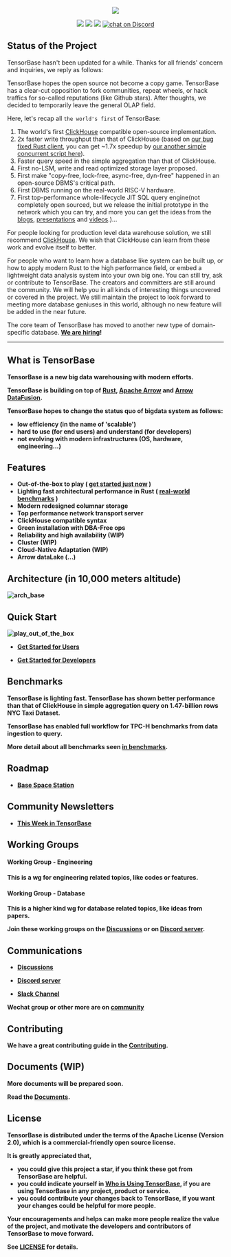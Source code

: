 
<p align="center">
    <img src="https://user-images.githubusercontent.com/237573/117403590-fba83180-af3a-11eb-9464-276af1ad1b80.png">
</p>

<p align="center">
<img src="https://img.shields.io/github/license/tensorbase/tensorbase">
<img src="https://img.shields.io/github/issues/tensorbase/tensorbase">
<img src="https://img.shields.io/github/workflow/status/tensorbase/tensorbase/Base%20Integ%20Sanity%20Checks">
<a href="https://discord.com/invite/E72n2jzgKD">
  <img src="https://img.shields.io/discord/794816685978419210?logo=discord"
  alt="chat on Discord">
</a>
</p>

## Status of the Project

TensorBase hasn't been updated for a while. Thanks for all friends' concern and inquiries, we reply as follows: 

TensorBase hopes the open source not become a copy game. TensorBase has a clear-cut opposition to fork communities, repeat wheels, or hack traffics for so-called reputations (like Github stars). After thoughts, we decided to temporarily leave the general OLAP field.

Here, let's recap all `the world's first` of TensorBase:
1. The world's first [ClickHouse](https://clickhouse.com/) compatible open-source implementation.
2. 2x faster write throughput than that of ClickHouse (based on [our bug fixed Rust client](https://github.com/tensorbase/tensorbase/tree/main/crates/client), you can get ~1.7x speedup by [our another simple concurrent script here](https://github.com/tensorbase/tools)).
3. Faster query speed in the simple aggregation than that of ClickHouse. 
4. First no-LSM, write and read optimized storage layer proposed.
5. First make "copy-free, lock-free, async-free, dyn-free" happened in an open-source DBMS's critical path.
6. First DBMS running on the real-world RISC-V hardware.
7. First top-performance whole-lifecycle JIT SQL query engine(not completely open sourced, but we release the initial prototype in the network which you can try, and more you can get the ideas from the [blogs](https://tensorbase.io/blog/), [presentations](https://tensorbase.io/2020/11/08/rustfest2020.html) and [videos](https://tensorbase.io/about/).)...

For people looking for production level data warehouse solution, we still recommend [ClickHouse](https://clickhouse.com/). We wish that ClickHouse can learn from these work and evolve itself to better.

For people who want to learn how a database like system can be built up, or how to apply modern Rust to the high performance field, or embed a lightweight data analysis system into your own big one. You can still try, ask or contribute to TensorBase. The creators and committers are still around the community. We will help you in all kinds of interesting things uncovered or covered in the project. We still maintain the project to look forward to meeting more database geniuses in this world, although no new feature will be added in the near future. 

The core team of TensorBase has moved to another new type of domain-specific database. <b>[We are hiring](https://tensorbase.io/joinus/)<b/>!

---------------------
## What is TensorBase
TensorBase is a new big data warehousing with modern efforts.

TensorBase is building on top of [Rust](https://www.rust-lang.org/), [Apache Arrow](https://github.com/apache/arrow-rs) and [Arrow DataFusion](https://github.com/apache/arrow-datafusion).

TensorBase hopes to change the status quo of bigdata system as follows:
  * low efficiency (in the name of 'scalable')
  * hard to use (for end users) and understand (for developers)
  * not evolving with modern infrastructures (OS, hardware, engineering...)

## Features

* Out-of-the-box to play ( [get started just now](#quick-start) )
* Lighting fast architectural performance in Rust ( [real-world benchmarks](#benchmarks) )
* Modern redesigned columnar storage 
* Top performance network transport server  
* ClickHouse compatible syntax
* Green installation with DBA-Free ops
* Reliability and high availability (WIP)
* Cluster (WIP)
* Cloud-Native Adaptation (WIP)
* Arrow dataLake (...)

## Architecture (in 10,000 meters altitude)

![arch_base](https://user-images.githubusercontent.com/237573/115341887-efeb0a00-a1db-11eb-8aea-0c6cef2ba1ca.jpg)

## Quick Start

![play_out_of_the_box](https://user-images.githubusercontent.com/237573/115368682-e5d80400-a1f9-11eb-9a9e-deeb4d5d58d2.gif)

* [Get Started for Users](/docs/get_started_users.md) 

* [Get Started for Developers](/docs/get_started_developers.md) 

## Benchmarks

TensorBase is **lighting fast**. TensorBase has shown better performance than that of ClickHouse in simple aggregation query on 1.47-billion rows NYC Taxi Dataset.

TensorBase has **enabled full workflow for TPC-H benchmarks from data ingestion to query**.

More detail about all benchmarks seen [in benchmarks](https://github.com/tensorbase/benchmarks).

## Roadmap

* [Base Space Station](https://github.com/tensorbase/tensorbase/issues/141)

## Community Newsletters
* [This Week in TensorBase](https://tensorbase.io/tw/)

## Working Groups

#### Working Group - Engineering
This is a wg for engineering related topics, like codes or features.

#### Working Group - Database
This is a higher kind wg for database related topics, like ideas from papers.

Join these working groups on the [Discussions](https://github.com/tensorbase/tensorbase/discussions) or on [Discord server](https://discord.gg/E72n2jzgKD).


## Communications

* [Discussions](https://github.com/tensorbase/tensorbase/discussions)

* [Discord server](https://discord.gg/E72n2jzgKD)

* [Slack Channel](https://join.slack.com/t/tensorbase/shared_invite/zt-ntwmjvpu-TQ9drOdUwNJWmUTXvxMumA)

Wechat group or other more are on [community](https://tensorbase.io/community/)

## Contributing

We have a great contributing guide in the [Contributing](/docs/CONTRIBUTING.md). 

## Documents (WIP)

More documents will be prepared soon.

Read the [Documents](/docs/docs.md).

## License
TensorBase is distributed under the terms of the Apache License (Version 2.0), which is a commercial-friendly open source license.

It is greatly appreciated that,

* you could give this project a star, if you think these got from TensorBase are helpful.
* you could indicate yourself in [Who is Using TensorBase](/docs/who_using.md), if you are using TensorBase in any project, product or service. 
* you could contribute your changes back to TensorBase, if you want your changes could be helpful for more people.

Your encouragements and helps can make more people realize the value of the project, and motivate the developers and contributors of TensorBase to move forward.

See [LICENSE](LICENSE) for details.

